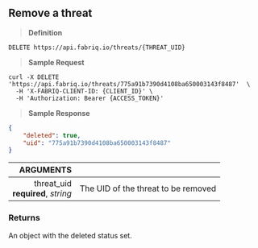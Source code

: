 ## Remove a threat

> **Definition**

```text
DELETE https://api.fabriq.io/threats/{THREAT_UID}
```

> **Sample Request**

```shell
curl -X DELETE 'https://api.fabriq.io/threats/775a91b7390d4108ba650003143f8487'  \
  -H 'X-FABRIQ-CLIENT-ID: {CLIENT_ID}' \
  -H 'Authorization: Bearer {ACCESS_TOKEN}'  
```

> **Sample Response**

```json
{
    "deleted": true,
    "uid": "775a91b7390d4108ba650003143f8487"
}
```

ARGUMENTS ||
---------:        | -----------
threat_uid <br>**required**, *string*  | The UID of the threat to be removed


### Returns
An object with the deleted status set.
